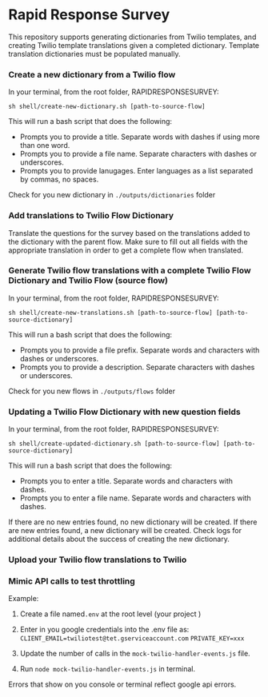 # Rapid Response Survey

This repository supports generating dictionaries from Twilio templates, and creating Twilio template translations given a completed dictionary. Template translation dictionaries must be populated manually.

### Create a new dictionary from a Twilio flow
In your terminal, from the root folder, RAPIDRESPONSESURVEY:

`sh shell/create-new-dictionary.sh [path-to-source-flow]`

This will run a bash script that does the following:
- Prompts you to provide a title. Separate words with dashes if using more than one word.
- Prompts you to provide a file name. Separate characters with dashes or underscores.
- Prompts you to provide lanugages. Enter languages as a list separated by commas, no spaces.

Check for you new dictionary in `./outputs/dictionaries` folder

### Add translations to Twilio Flow Dictionary

Translate the questions for the survey based on the translations added to the dictionary with the parent flow. Make sure to fill out all fields with the appropriate translation in order to get a complete flow when translated.

### Generate Twilio flow translations with a complete Twilio Flow Dictionary and Twilio Flow (source flow)
In your terminal, from the root folder, RAPIDRESPONSESURVEY:

`sh shell/create-new-translations.sh [path-to-source-flow] [path-to-source-dictionary]`

This will run a bash script that does the following:
- Prompts you to provide a file prefix. Separate words and characters with dashes or underscores.
- Prompts you to provide a description. Separate characters with dashes or underscores.

Check for you new flows in `./outputs/flows` folder

### Updating a Twilio Flow Dictionary with new question fields
In your terminal, from the root folder, RAPIDRESPONSESURVEY:

`sh shell/create-updated-dictionary.sh [path-to-source-flow] [path-to-source-dictionary]`


This will run a bash script that does the following:
- Prompts you to enter a title. Separate words and characters with dashes.
- Prompts you to enter a file name. Separate words and characters with dashes.

If there are no new entries found, no new dictionary will be created.
If there are new entries found, a new dictionary will be created.
Check logs for additional details about the success of creating the new dictionary.

### Upload your Twilio flow translations to Twilio


### Mimic API calls to test throttling

Example:
1. Create a file named`.env` at the root level (your project )
2. Enter in you google credentials into the .env file as:
    `CLIENT_EMAIL=twiliotest@tet.gserviceaccount.com`
    `PRIVATE_KEY=xxx`

3. Update the number of calls in the `mock-twilio-handler-events.js` file.
4. Run `node mock-twilio-handler-events.js` in terminal.

Errors that show on you console or terminal reflect google api errors.